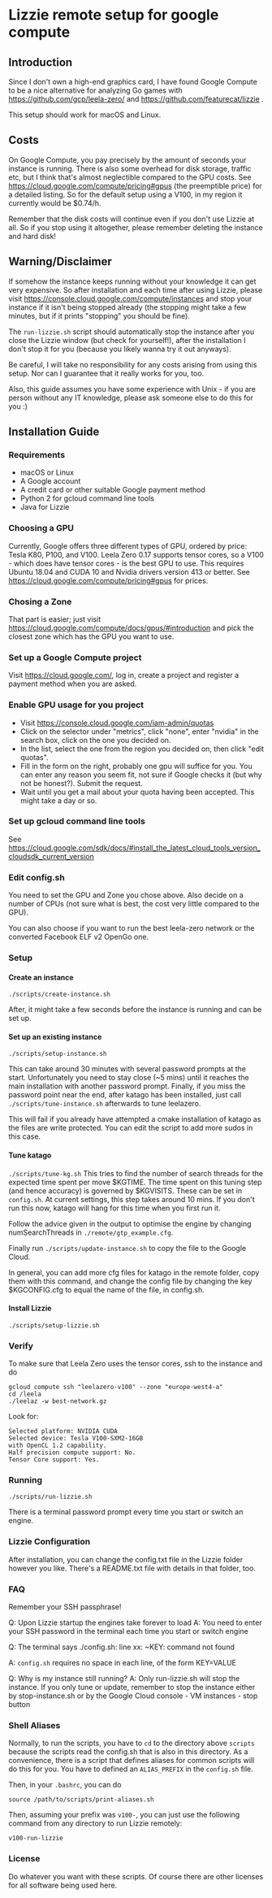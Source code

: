 # Lizzie remote setup for google compute

## Introduction

Since I don't own a high-end graphics card, I have found Google Compute to be a nice alternative for analyzing Go games with https://github.com/gcp/leela-zero/ and https://github.com/featurecat/lizzie .

This setup should work for macOS and Linux.

## Costs

On Google Compute, you pay precisely by the amount of seconds your instance is running. There is also some overhead for disk storage, traffic etc, but I think that's almost neglectible compared to the GPU costs. See https://cloud.google.com/compute/pricing#gpus (the preemptible price) for a detailed listing. So for the default setup using a V100, in my region it currently would be $0.74/h.

Remember that the disk costs will continue even if you don't use Lizzie at all. So if you stop using it altogether, please remember deleting the instance and hard disk!

## Warning/Disclaimer

If somehow the instance keeps running without your knowledge it can get very expensive. So after installation and each time after using Lizzie, please visit https://console.cloud.google.com/compute/instances and stop your instance if it isn't being stopped already (the stopping might take a few minutes, but if it prints "stopping" you should be fine).

The `run-lizzie.sh` script should automatically stop the instance after you close the Lizzie window (but check for yourself!), after the installation I don't stop it for you (because you likely wanna try it out anyways).

Be careful, I will take no responsibility for any costs arising from using this setup. Nor can I guarantee that it really works for you, too.

Also, this guide assumes you have some experience with Unix - if you are person without any IT knowledge, please ask someone else to do this for you :)

## Installation Guide

### Requirements

- macOS or Linux
- A Google account
- A credit card or other suitable Google payment method
- Python 2 for gcloud command line tools
- Java for Lizzie

### Choosing a GPU

Currently, Google offers three different types of GPU, ordered by price: Tesla K80, P100, and V100. Leela Zero 0.17 supports tensor cores, so a V100 - which does have tensor cores - is the best GPU to use. This requires Ubuntu 18.04 and CUDA 10 and Nvidia drivers version 413 or better. See https://cloud.google.com/compute/pricing#gpus for prices.

### Chosing a Zone

That part is easier; just visit https://cloud.google.com/compute/docs/gpus/#introduction and pick the closest zone which has the GPU you want to use.

### Set up a Google Compute project

Visit https://cloud.google.com/, log in, create a project and register a payment method when you are asked.

### Enable GPU usage for you project

- Visit https://console.cloud.google.com/iam-admin/quotas
- Click on the selector under "metrics", click "none", enter "nvidia" in the search box, click on the one you decided on.
- In the list, select the one from the region you decided on, then click "edit quotas".
- Fill in the form on the right, probably one gpu will suffice for you. You can enter any reason you seem fit, not sure if Google checks it (but why not be honest?). Submit the request.
- Wait until you get a mail about your quota having been accepted. This might take a day or so.

### Set up gcloud command line tools

See https://cloud.google.com/sdk/docs/#install_the_latest_cloud_tools_version_cloudsdk_current_version

### Edit config.sh

You need to set the GPU and Zone you chose above. Also decide on a number of CPUs (not sure what is best, the cost very little compared to the GPU).

You can also choose if you want to run the best leela-zero network or the converted Facebook ELF v2 OpenGo one.

### Setup

#### Create an instance

```./scripts/create-instance.sh```

After, it might take a few seconds before the instance is running and can be set up.

#### Set up an existing instance

```./scripts/setup-instance.sh```

This can take around 30 minutes with several password prompts at the start. Unfortunately you need to stay close (~5 mins) until it reaches the main installation with another password prompt. Finally, if you miss the password point near the end, after katago has been installed, just call ```./scripts/tune-instance.sh``` afterwards to tune leelazero.

This will fail if you already have attempted a cmake installation of katago as the files are write protected. You can edit the script to add more sudos in this case.

#### Tune katago
```./scripts/tune-kg.sh```
This tries to find the number of search threads for the expected time spent per move $KGTIME. The time spent on this tuning step (and hence accuracy) is governed by $KGVISITS. These can be set in `config.sh`. At current settings, this step takes around 10 mins. If you don't run this now, katago will hang for this time when you first run it.

Follow the advice given in the output to optimise the engine by changing numSearchThreads in ```./remote/gtp_example.cfg```.

Finally run ```./scripts/update-instance.sh``` to copy the file to the Google Cloud.

In general, you can add more cfg files for katago in the remote folder, copy them with this command, and change the config file by changing the key $KGCONFIG.cfg to equal the name of the file, in config.sh.

#### Install Lizzie

```./scripts/setup-lizzie.sh```

### Verify

To make sure that Leela Zero uses the tensor cores, ssh to the instance and do

```
gcloud compute ssh "leelazero-v100" --zone "europe-west4-a"
cd /leela
./leelaz -w best-network.gz
```

Look for:

    Selected platform: NVIDIA CUDA
    Selected device: Tesla V100-SXM2-16GB
    with OpenCL 1.2 capability.
    Half precision compute support: No.
    Tensor Core support: Yes.

### Running

```./scripts/run-lizzie.sh```

There is a terminal password prompt every time you start or switch an engine.

### Lizzie Configuration

After installation, you can change the config.txt file in the Lizzie folder however you like. There's a README.txt file with details in that folder, too.

### FAQ
Remember your SSH passphrase!

Q:
Upon Lizzie startup the engines take forever to load
A:
You need to enter your SSH password in the terminal each time you start or switch engine

Q:
The terminal says
./config.sh: line xx: ~KEY: command not found

A:
`config.sh` requires no space in each line, of the form KEY=VALUE

Q:
Why is my instance still running?
A:
Only run-lizzie.sh will stop the instance. If you only tune or update, remember to stop the instance either by stop-instance.sh or by the Google Cloud console - VM instances - stop button

### Shell Aliases

Normally, to run the scripts, you have to `cd` to the directory above `scripts` because the scripts read the config.sh that is also in this directory. As a convenience, there is a script that defines aliases for common scripts will do this for you. You have to defined an `ALIAS_PREFIX` in the `config.sh` file.

Then, in your `.bashrc`, you can do

```source /path/to/scripts/print-aliases.sh```

Then, assuming your prefix was `v100-`, you can just use the following command from any directory to run Lizzie remotely:

```v100-run-lizzie```

### License

Do whatever you want with these scripts. Of course there are other licenses for all software being used here.
